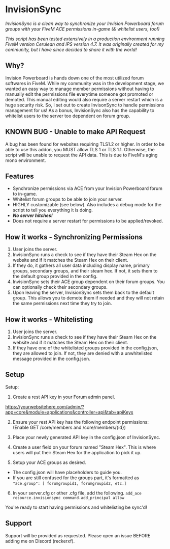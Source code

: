 # InvisionSync
*InvisionSync is a clean way to synchronize your Invision Powerboard forum groups with your FiveM ACE permissions in-game (& whitelist users, too!)*

*This script has been tested extensively in a production environment running FiveM version Cerulean and IPS version 4.7. It was originally created for my community, but I have since decided to share it with the world!*

**Why?**
-
Invision Powerboard is hands down one of the most utilized forum softwares in FiveM. While my community was in the development stage, we wanted an easy way to manage member permissions without having to manually edit the permissions file everytime someone got promoted or demoted. This manual editing would also require a server restart which is a huge security risk. So, I set out to create InvisonSync to handle permissions management for us! As a bonus, InvisionSync also has the capability to whitelist users to the server too dependent on forum group.

**KNOWN BUG - Unable to make API Request**
-
A bug has been found for websites requiring TLS1.2 or higher. In order to be able to use this addon, you MUST allow TLS 1 or TLS 1.1. Otherwise, the script will be unable to request the API data. This is due to FiveM's aging mono environment.

**Features**
- 
* Synchronize permissions via ACE from your Invision Powerboard forum to in-game.
* Whitelist forum groups to be able to join your server.
* HIGHLY customizable (see below). Also includes a debug mode for the script to tell you everything it is doing.
* ***No server hitches!***
* Does not require a server restart for permissions to be applied/revoked.

**How it works - Synchronizing Permissions**
-
1. User joins the server.
2. InvisionSync runs a check to see if they have their Steam Hex on the website and if it matches the Steam Hex on their client.
3. If they do, it gathers all user data including display name, primary groups, secondary groups, and their steam hex. If not, it sets them to the default group provided in the config.
4. InvisionSync sets their ACE group dependent on their forum groups. You can optionally check their secondary groups.
4. Upon leaving the server, InvisionSync sets them back to the default group. This allows you to demote them if needed and they will not retain the same permissions next time they try to join.

**How it works - Whitelisting**
-
1. User joins the server.
2. InvisionSync runs a check to see if they have their Steam Hex on the website and if it matches the Steam Hex on their client.
3. If they have one of the whitelisted groups provided in the config.json, they are allowed to join. If not, they are denied with a unwhitelisted message provided in the config.json.

**Setup**
-
Setup:

1. Create a rest API key in your Forum admin panel.

https://yourwebsitehere.com/admin/?app=core&module=applications&controller=api&tab=apiKeys

2. Ensure your rest API key has the following endpoint permissions:
(Enable GET /core/members and /core/members/{id})

3. Place your newly generated API key in the config.json of InvisionSync.

4. Create a user field on your forum named "Steam Hex". This is where users will put their Steam Hex for the application to pick it up.

5. Setup your ACE groups as desired.
- The config.json will have placeholders to guide you.
- If you are still confused for the groups part, it's formatted as ``"ace.group": [ forumgroupid1, forumgroupid2, etc.]``

6. In your server.cfg or other .cfg file, add the following.
``add_ace resource.invisionsync command.add_principal allow``

You're ready to start having permissions and whitelisting be sync'd!

**Support**
-
Support will be provided as requested. Please open an issue BEFORE adding me on Discord (reckerxf).
